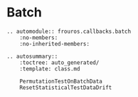 # Batch

```{eval-rst}
.. automodule:: frouros.callbacks.batch
    :no-members:
    :no-inherited-members:
```

```{eval-rst}
.. autosummary::
    :toctree: auto_generated/
    :template: class.md

    PermutationTestOnBatchData
    ResetStatisticalTestDataDrift
```
